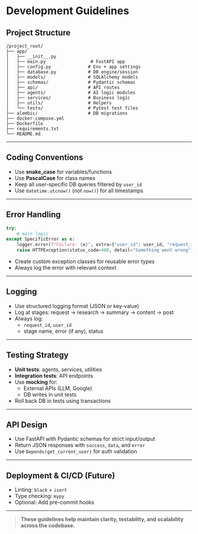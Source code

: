 # Development Guidelines

## Project Structure
```
/project_root/
├── app/
│   ├── __init__.py
│   ├── main.py                 # FastAPI app
│   ├── config.py              # Env + app settings
│   ├── database.py            # DB engine/session
│   ├── models/                # SQLAlchemy models
│   ├── schemas/               # Pydantic schemas
│   ├── api/                   # API routes
│   ├── agents/                # AI logic modules
│   ├── services/              # Business logic
│   ├── utils/                 # Helpers
│   └── tests/                 # Pytest test files
├── alembic/                   # DB migrations
├── docker-compose.yml
├── Dockerfile
├── requirements.txt
└── README.md
```

---

## Coding Conventions
- Use **snake_case** for variables/functions
- Use **PascalCase** for class names
- Keep all user-specific DB queries filtered by `user_id`
- Use `datetime.utcnow()` (not `now()`) for all timestamps

---

## Error Handling
```python
try:
    # main logic
except SpecificError as e:
    logger.error(f"Failure: {e}", extra={"user_id": user_id, "request_id": request_id})
    raise HTTPException(status_code=400, detail="Something went wrong")
```
- Create custom exception classes for reusable error types
- Always log the error with relevant context

---

## Logging
- Use structured logging format (JSON or key-value)
- Log at stages: request → research → summary → content → post
- Always log:
  - `request_id`, `user_id`
  - stage name, error (if any), status

---

## Testing Strategy
- **Unit tests**: agents, services, utilities
- **Integration tests**: API endpoints
- Use **mocking** for:
  - External APIs (LLM, Google)
  - DB writes in unit tests
- Roll back DB in tests using transactions

---

## API Design
- Use FastAPI with Pydantic schemas for strict input/output
- Return JSON responses with `success`, `data`, and `error`
- Use `Depends(get_current_user)` for auth validation

---

## Deployment & CI/CD (Future)
- Linting: `black` + `isort`
- Type checking: `mypy`
- Optional: Add pre-commit hooks

---

> **These guidelines help maintain clarity, testability, and scalability across the codebase.**
